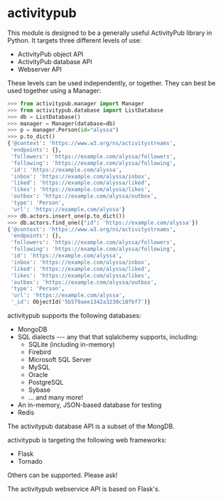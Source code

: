 # activitypub

This module is designed to be a generally useful ActivityPub library in Python. It targets three different levels of use:

* ActivityPub object API
* ActivityPub database API
* Webserver API

These levels can be used independently, or together. They can best be used together using a Manager:

```python
>>> from activitypub.manager import Manager
>>> from activitypub.database import ListDatabase
>>> db = ListDatabase()
>>> manager = Manager(database=db)
>>> p = manager.Person(id="alyssa")
>>> p.to_dict()
{'@context': 'https://www.w3.org/ns/activitystreams',
 'endpoints': {},
 'followers': 'https://example.com/alyssa/followers',
 'following': 'https://example.com/alyssa/following',
 'id': 'https://example.com/alyssa',
 'inbox': 'https://example.com/alyssa/inbox',
 'liked': 'https://example.com/alyssa/liked',
 'likes': 'https://example.com/alyssa/likes',
 'outbox': 'https://example.com/alyssa/outbox',
 'type': 'Person',
 'url': 'https://example.com/alyssa'}
>>> db.actors.insert_one(p.to_dict())
>>> db.actors.find_one({"id": 'https://example.com/alyssa'})
{'@context': 'https://www.w3.org/ns/activitystreams',
 'endpoints': {},
 'followers': 'https://example.com/alyssa/followers',
 'following': 'https://example.com/alyssa/following',
 'id': 'https://example.com/alyssa',
 'inbox': 'https://example.com/alyssa/inbox',
 'liked': 'https://example.com/alyssa/liked',
 'likes': 'https://example.com/alyssa/likes',
 'outbox': 'https://example.com/alyssa/outbox',
 'type': 'Person',
 'url': 'https://example.com/alyssa',
 '_id': ObjectId('5b579aee1342a3230c18fbf7')}
```

activitypub supports the following databases:

* MongoDB
* SQL dialects --- any that that sqlalchemy supports, including:
  * SQLite (including in-memory)
  * Firebird
  * Microsoft SQL Server
  * MySQL
  * Oracle
  * PostgreSQL
  * Sybase
  * ... and many more!
* An in-memory, JSON-based database for testing
* Redis

The activitypub database API is a subset of the MongDB.

activitypub is targeting the following web frameworks:

* Flask
* Tornado

Others can be supported. Please ask!

The activitypub webservice API is based on Flask's.
